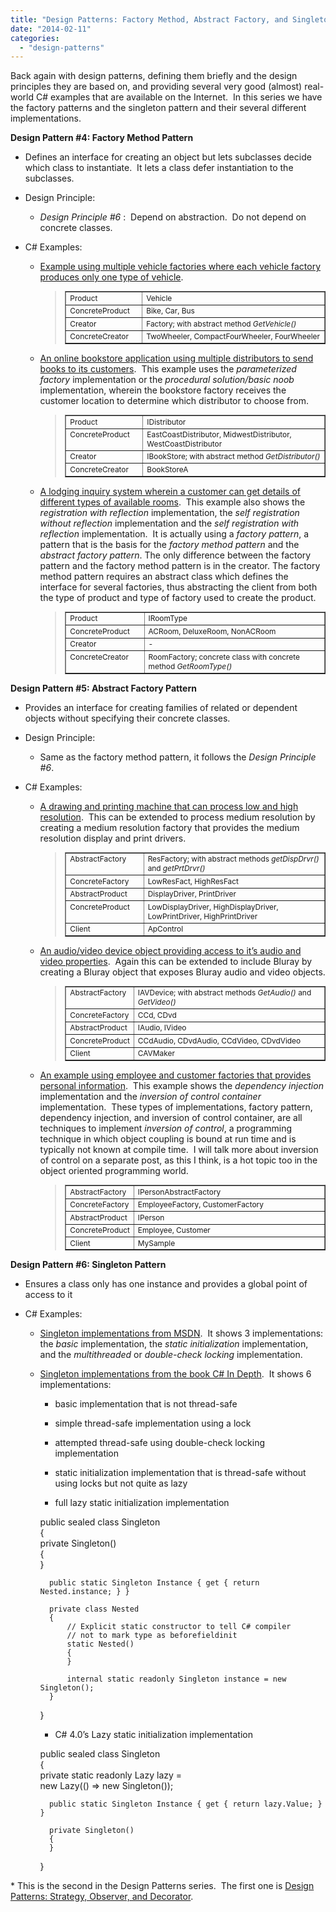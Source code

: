 ```yaml
---
title: "Design Patterns: Factory Method, Abstract Factory, and Singleton"
date: "2014-02-11"
categories: 
  - "design-patterns"
---
```


Back again with design patterns, defining them briefly and the design principles they are based on, and providing several very good (almost) real-world C# examples that are available on the Internet.  In this series we have the factory patterns and the singleton pattern and their several different implementations.

**Design Pattern #4: Factory Method Pattern**

- Defines an interface for creating an object but lets subclasses decide which class to instantiate.  It lets a class defer instantiation to the subclasses.

- Design Principle:
    - _Design Principle #6_ :  Depend on abstraction.  Do not depend on concrete classes.

- C# Examples:
    
    - [Example using multiple vehicle factories where each vehicle factory produces only one type of vehicle](http://www.intstrings.com/ramivemula/articles/c-design-patternfactory-method/).
        
        > <table style="font-size:.85em;" border="1" cellspacing="0" cellpadding="0" width="898"><tbody><tr><td valign="top" width="150">Product</td><td valign="top" width="746">Vehicle</td></tr><tr><td valign="top" width="150">ConcreteProduct</td><td valign="top" width="746">Bike, Car, Bus</td></tr><tr><td valign="top" width="150">Creator</td><td valign="top" width="746">Factory; with abstract method <em>GetVehicle()</em></td></tr><tr><td valign="top" width="150">ConcreteCreator</td><td valign="top" width="746">TwoWheeler, CompactFourWheeler, FourWheeler</td></tr></tbody></table>
        
    
    - [An online bookstore application using multiple distributors to send books to its customers](http://www.codeproject.com/Articles/184765/Factory-Method-Design-Pattern).  This example uses the _parameterized factory_ implementation or the _procedural solution/basic noob_ implementation, wherein the bookstore factory receives the customer location to determine which distributor to choose from.
        
        > <table style="font-size:.85em;" border="1" cellspacing="0" cellpadding="0" width="896"><tbody><tr><td valign="top" width="153">Product</td><td valign="top" width="741">IDistributor</td></tr><tr><td valign="top" width="153">ConcreteProduct</td><td valign="top" width="741">EastCoastDistributor, MidwestDistributor, WestCoastDistributor</td></tr><tr><td valign="top" width="153">Creator</td><td valign="top" width="741">IBookStore; with abstract method <em>GetDistributor()</em></td></tr><tr><td valign="top" width="153">ConcreteCreator</td><td valign="top" width="741">BookStoreA</td></tr></tbody></table>
        
    
    - [A lodging inquiry system wherein a customer can get details of different types of available rooms](http://www.codeproject.com/Articles/37547/Exploring-Factory-Pattern).  This example also shows the _registration with reflection_ implementation, the _self registration without reflection_ implementation and the _self registration with reflection_ implementation.  It is actually using a _factory pattern_, a pattern that is the basis for the _factory method pattern_ and the _abstract factory pattern_. The only difference between the factory pattern and the factory method pattern is in the creator. The factory method pattern requires an abstract class which defines the interface for several factories, thus abstracting the client from both the type of product and type of factory used to create the product.
        
        > <table style="font-size:.85em;" border="1" cellspacing="0" cellpadding="0" width="896"><tbody><tr><td valign="top" width="154">Product</td><td valign="top" width="740">IRoomType</td></tr><tr><td valign="top" width="154">ConcreteProduct</td><td valign="top" width="740">ACRoom, DeluxeRoom, NonACRoom</td></tr><tr><td valign="top" width="154">Creator</td><td valign="top" width="740">-</td></tr><tr><td valign="top" width="154">ConcreteCreator</td><td valign="top" width="740">RoomFactory; concrete class with concrete method <em>GetRoomType()</em></td></tr></tbody></table>
        

**Design Pattern #5: Abstract Factory Pattern**

- Provides an interface for creating families of related or dependent objects without specifying their concrete classes.

- Design Principle:
    - Same as the factory method pattern, it follows the _Design Principle #6_.

- C# Examples:
    - [A drawing and printing machine that can process low and high resolution](http://gugiaji.wordpress.com/2013/01/19/abstract-factory-pattern-example-with-c/).  This can be extended to process medium resolution by creating a medium resolution factory that provides the medium resolution display and print drivers.
        
        > <table style="font-size:.85em;" border="1" cellspacing="0" cellpadding="0" width="896"><tbody><tr><td valign="top" width="154">AbstractFactory</td><td valign="top" width="738">ResFactory; with abstract methods <em>getDispDrvr()</em> and <em>getPrtDrvr()</em></td></tr><tr><td valign="top" width="154">ConcreteFactory</td><td valign="top" width="738">LowResFact, HighResFact</td></tr><tr><td valign="top" width="154">AbstractProduct</td><td valign="top" width="738">DisplayDriver, PrintDriver</td></tr><tr><td valign="top" width="154">ConcreteProduct</td><td valign="top" width="738">LowDisplayDriver, HighDisplayDriver, LowPrintDriver, HighPrintDriver</td></tr><tr><td valign="top" width="154">Client</td><td valign="top" width="738">ApControl</td></tr></tbody></table>
        
    - [An audio/video device object providing access to it’s audio and video properties](http://www.codeguru.com/csharp/.net/net_general/patterns/article.php/c4673/Abstract-Factory-Design-Pattern-Sample-in-C-and-VB-NET.htm).  Again this can be extended to include Bluray by creating a Bluray object that exposes Bluray audio and video objects.
        
        > <table style="font-size:.85em;" border="1" cellspacing="0" cellpadding="0" width="896"><tbody><tr><td valign="top" width="32">AbstractFactory</td><td valign="top" width="555">IAVDevice; with abstract methods <em>GetAudio()</em> and <em>GetVideo()</em></td></tr><tr><td valign="top" width="32">ConcreteFactory</td><td valign="top" width="555">CCd, CDvd</td></tr><tr><td valign="top" width="32">AbstractProduct</td><td valign="top" width="555">IAudio, IVideo</td></tr><tr><td valign="top" width="32">ConcreteProduct</td><td valign="top" width="555">CCdAudio, CDvdAudio, CCdVideo, CDvdVideo</td></tr><tr><td valign="top" width="32">Client</td><td valign="top" width="555">CAVMaker</td></tr></tbody></table>
        
    - [An example using employee and customer factories that provides personal information](http://blog.bekijkhet.com/2012/05/c-abstract-factory-pattern-combined.html).  This example shows the _dependency injection_ implementation and the _inversion of control container_ implementation.  These types of implementations, factory pattern, dependency injection, and inversion of control container, are all techniques to implement _inversion of control_, a programming technique in which object coupling is bound at run time and is typically not known at compile time.  I will talk more about inversion of control on a separate post, as this I think, is a hot topic too in the object oriented programming world.
        
        > <table style="font-size:.85em;" border="1" cellspacing="0" cellpadding="0" width="896"><tbody><tr><td valign="top" width="28">AbstractFactory</td><td valign="top" width="550">IPersonAbstractFactory</td></tr><tr><td valign="top" width="28">ConcreteFactory</td><td valign="top" width="550">EmployeeFactory, CustomerFactory</td></tr><tr><td valign="top" width="28">AbstractProduct</td><td valign="top" width="550">IPerson</td></tr><tr><td valign="top" width="28">ConcreteProduct</td><td valign="top" width="550">Employee, Customer</td></tr><tr><td valign="top" width="28">Client</td><td valign="top" width="550">MySample</td></tr></tbody></table>
        

**Design Pattern #6: Singleton Pattern**

- Ensures a class only has one instance and provides a global point of access to it

- C# Examples:
    
    - [Singleton implementations from MSDN](http://msdn.microsoft.com/en-us/library/ff650316.aspx).  It shows 3 implementations: the _basic_ implementation, the _static initialization_ implementation, and the _multithreaded_ or _double-check locking_ implementation.
    
    - [Singleton implementations from the book C# In Depth](http://csharpindepth.com/articles/general/singleton.aspx).  It shows 6 implementations:
        
        - basic implementation that is not thread-safe
        - simple thread-safe implementation using a lock
        - attempted thread-safe using double-check locking implementation
        - static initialization implementation that is thread-safe without using locks but not quite as lazy
        
        - full lazy static initialization implementation
        
        public sealed class Singleton  
        {  
            private Singleton()  
            {  
            }  
              
            public static Singleton Instance { get { return Nested.instance; } }  
                  
            private class Nested  
            {  
                // Explicit static constructor to tell C# compiler  
                // not to mark type as beforefieldinit  
                static Nested()  
                {  
                }  
          
                internal static readonly Singleton instance = new Singleton();  
            }  
        }
        
          
        
        - C# 4.0’s Lazy<T> static initialization implementation
        
        public sealed class Singleton  
        {  
            private static readonly Lazy<Singleton> lazy =  
                new Lazy<Singleton>(() => new Singleton());  
              
            public static Singleton Instance { get { return lazy.Value; } }  
              
            private Singleton()  
            {  
            }  
        }
        
          
        

\* This is the second in the Design Patterns series.  The first one is [Design Patterns: Strategy, Observer, and Decorator](http://rodansotto.wordpress.com/2013/11/05/design-patterns-strategy-observer-and-decorator/).
